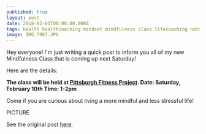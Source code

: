 ```yaml
---
published: true
layout: post
date: 2018-02-05T00:00:00.000Z
tags: health healthcoaching mindset mindfulness class lifecoaching naturalmovement life stress stressmanagement lifestyle coaching food self-improvement exercise diet nutrition chekcoach chekinstitute goals
image: IMG_7987.JPG
---
```


Hey everyone! I'm just writing a quick post to inform you all of my new Mindfulness Class that is coming up next Saturday!

Here are the details:

**The class will be held at [Pittsburgh Fitness Project](https://www.pittsburghfitnessproject.com/).
Date: Saturday, February 10th
Time: 1-2pm**

Come if you are curious about living a more mindful and less stressful life!

PICTURE

See the original post [here](https://www.pittsburghfitnessproject.com/wellness-series.html).

